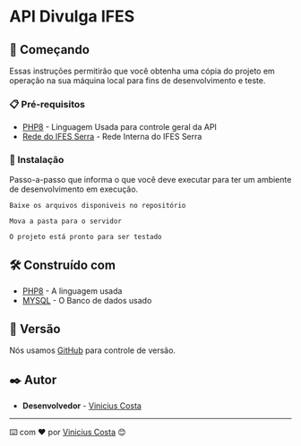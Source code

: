 # API Divulga IFES

## 🚀 Começando

Essas instruções permitirão que você obtenha uma cópia do projeto em operação na sua máquina local para fins de desenvolvimento e teste.

### 📋 Pré-requisitos

* [PHP8](https://www.php.net/) - Linguagem Usada para controle geral da API
* [Rede do IFES Serra](http://divulgaifes.serra.cefetes.br) - Rede Interna do IFES Serra

### 🔧 Instalação

Passo-a-passo que informa o que você deve executar para ter um ambiente de desenvolvimento em execução.

```
Baixe os arquivos disponiveis no repositório
```

```
Mova a pasta para o servidor
```

```
O projeto está pronto para ser testado
```

## 🛠️ Construído com

* [PHP8](https://www.php.net/) - A linguagem usada
* [MYSQL](https://www.mysql.com/) - O Banco de dados usado

## 📌 Versão

Nós usamos [GitHub](https://github.com/) para controle de versão.

## ✒️ Autor

* **Desenvolvedor** - [Vinicius Costa](https://github.com/viniciusxv27)

---
⌨️ com ❤️ por [Vinicius Costa](https://gist.github.com/viniciusxv27) 😊
